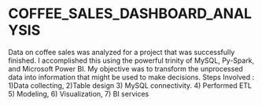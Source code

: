# COFFEE_SALES_DASHBOARD_ANALYSIS
Data on coffee sales was analyzed for a project that was successfully finished. I accomplished this using the powerful trinity of MySQL, Py-Spark, and Microsoft Power BI. My objective was to transform the unprocessed data into information that might be used to make decisions. Steps Involved : 1)Data collecting, 2)Table design 3) MySQL connectivity. 4) Performed ETL 5) Modeling, 6) Visualization, 7) BI services
